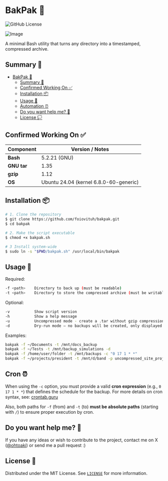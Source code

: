 # BakPak 💾
![GitHub License](https://img.shields.io/github/license/foiovituh/bakpak)

![Image](https://github.com/user-attachments/assets/cc4d443d-f1f2-4a34-8b59-f073e5ed0321)

A minimal Bash utility that turns any directory into a timestamped, compressed archive.

## Summary 📝
- [BakPak 💾](#bakpak-)
  - [Summary 📝](#summary-)
  - [Confirmed Working On ✅](#confirmed-working-on-)
  - [Installation 📦](#installation-)
  - [Usage 🚀](#usage-)
  - [Automation ⏰](#automation-)
  - [Do you want help me? 👥](#do-you-want-help-me-)
  - [License 🏳️](#license-️)

## Confirmed Working On ✅
| Component   | Version / Notes                        |
| ----------- | -------------------------------------- |
| **Bash**    | 5.2.21 (GNU)                           |
| **GNU tar** | 1.35                                   |
| **gzip**    | 1.12                                   |
| **OS**      | Ubuntu 24.04 (kernel 6.8.0-60-generic) |

## Installation 📦
```bash
# 1. Clone the repository
$ git clone https://github.com/foiovituh/bakpak.git
$ cd bakpak

# 2. Make the script executable
$ chmod +x bakpak.sh

# 3 Install system‑wide
$ sudo ln -s "$PWD/bakpak.sh" /usr/local/bin/bakpak
```

## Usage 🚀
Required:
```bash
-f <path>    Directory to back up (must be readable)
-t <path>    Directory to store the compressed archive (must be writable)
```

Optional:
```bash
-v           Show script version
-h           Show a help message
-u           Uncompressed mode - create a .tar without gzip compression
-d           Dry-run mode — no backups will be created, only displayed
```

Examples:
```bash
bakpak -f ~/Documents -t /mnt/docs_backup
bakpak -f ~/Tests -t /mnt/backup_simulations -d
bakpak -f /home/user/folder -t /mnt/backups -c "0 17 1 * *"
bakpak -f ~/projects/president -t /mnt/d/band -p uncompressed_site_project -u
```

## Cron ⏰
When using the `-c` option, you must provide a valid **cron expression** (e.g., `0 17 1 * *`) that defines the schedule for the backup. For more details on cron syntax, see: [crontab.guru](https://crontab.guru/)

Also, both paths for `-f` (from) and `-t` (to) **must be absolute paths** (starting with `/`) to ensure proper execution by cron.

## Do you want help me? 👥
If you have any ideas or wish to contribute to the project, contact me on X (<a href="https://x.com/ohtoaki" target="_blank">@ohtoaki</a>) or send me a pull request :)

## License 📄
Distributed under the MIT License. See [`LICENSE`](LICENSE) for more information.
